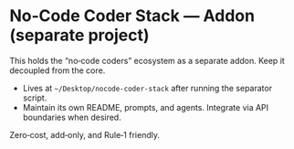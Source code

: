 # No‑Code Coder Stack — Addon (separate project)

This holds the “no‑code coders” ecosystem as a separate addon. Keep it decoupled from the core.
- Lives at `~/Desktop/nocode-coder-stack` after running the separator script.
- Maintain its own README, prompts, and agents. Integrate via API boundaries when desired.

Zero‑cost, add‑only, and Rule‑1 friendly.
